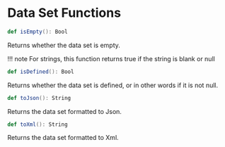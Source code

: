 # Data Set Functions

``` Scala
def isEmpty(): Bool
```

Returns whether the data set is empty.

!!! note
    For strings, this function returns true if the string is blank or null

``` Scala
def isDefined(): Bool
```

Returns whether the data set is defined, or in other words if it is not null.


``` Scala
def toJson(): String
```
Returns the data set formatted to Json.


``` Scala
def toXml(): String
```
Returns the data set formatted to Xml.